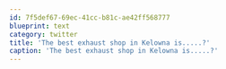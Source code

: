 ```yaml
---
id: 7f5def67-69ec-41cc-b81c-ae42ff568777
blueprint: text
category: twitter
title: 'The best exhaust shop in Kelowna is.....?'
caption: 'The best exhaust shop in Kelowna is.....?'
---
```

